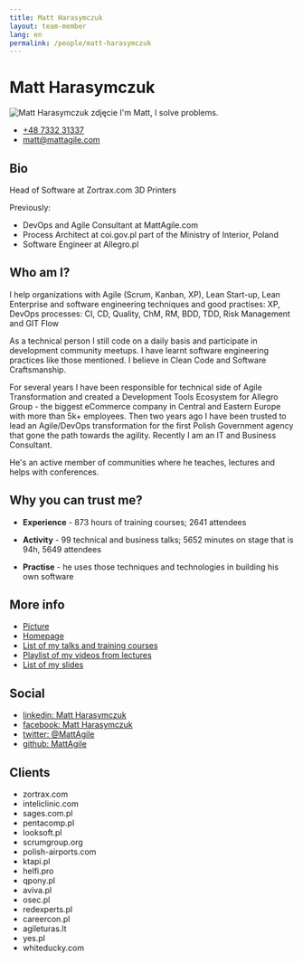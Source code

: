 ```yaml
---
title: Matt Harasymczuk
layout: team-member
lang: en
permalink: /people/matt-harasymczuk
---
```


# Matt Harasymczuk

![Matt Harasymczuk zdjęcie](https://s.gravatar.com/avatar/c0ea68b674a135b4d2cc553673d18931?s=100) I'm Matt, I solve problems.

- [+48 7332 31337](tel:+48733231337)
- [matt@mattagile.com](mailto:matt@mattagile.com)

## Bio

Head of Software at Zortrax.com 3D Printers

Previously:

- DevOps and Agile Consultant at MattAgile.com
- Process Architect at coi.gov.pl part of the Ministry of Interior, Poland
- Software Engineer at Allegro.pl

## Who am I?
I help organizations with Agile (Scrum, Kanban, XP), Lean Start-up, Lean Enterprise and software engineering techniques and good practises: XP, DevOps processes: CI, CD, Quality, ChM, RM, BDD, TDD, Risk Management and GIT Flow

As a technical person I still code on a daily basis and participate in development community meetups. I have learnt software engineering practices like those mentioned. I believe in Clean Code and Software Craftsmanship.

For several years I have been responsible for technical side of Agile Transformation and created a Development Tools Ecosystem for Allegro Group - the biggest eCommerce company in Central and Eastern Europe with more than 5k+ employees. Then two years ago I have been trusted to lead an Agile/DevOps transformation for the first Polish Government agency that gone the path towards the agility. Recently I am an IT and Business Consultant.

He's an active member of communities where he teaches, lectures and helps with conferences.

## Why you can trust me?

- **Experience** - 873 hours of training courses; 2641 attendees

- **Activity** - 99 technical and business talks; 5652 minutes on stage that is 94h, 5649 attendees

- **Practise** - he uses those techniques and technologies in building his own software

## More info
- [Picture](https://s.gravatar.com/avatar/c0ea68b674a135b4d2cc553673d18931?s=500)
- [Homepage](http://mattagile.com)
- [List of my talks and training courses](http://goo.gl/E1FLd4)
- [Playlist of my videos from lectures](http://goo.gl/Gyhgse)
- [List of my slides](http://www.slideshare.net/mattharasymczuk/presentations)

## Social
- [linkedin: Matt Harasymczuk](https://linkedin.com/in/mattharasymczuk)
- [facebook: Matt Harasymczuk](https://facebook.com/matt.harasymczuk)
- [twitter: @MattAgile](https://twitter.com/MattAgile)
- [github: MattAgile](https://github.com/MattAgile)

## Clients
- zortrax.com
- inteliclinic.com
- sages.com.pl
- pentacomp.pl
- looksoft.pl
- scrumgroup.org
- polish-airports.com
- ktapi.pl
- helfi.pro
- qpony.pl
- aviva.pl
- osec.pl
- redexperts.pl
- careercon.pl
- agileturas.lt
- yes.pl
- whiteducky.com

